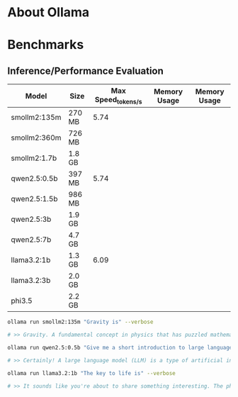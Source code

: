# About Ollama
# Benchmarks
## Inference/Performance Evaluation

|  Model         | Size        |  Max Speed<sub>tokens/s     |  Memory Usage     |  Memory Usage     |
|----------------|-------------|-----------------------------|-------------------|-------------------|
| smollm2:135m   |270 MB       |5.74                         |                   |                   |
| smollm2:360m   |726 MB       |                             |                   |                   |
| smollm2:1.7b   |1.8 GB       |                             |                   |                   |
| qwen2.5:0.5b   |397 MB       |5.74                         |                   |                   |
| qwen2.5:1.5b   |986 MB       |                             |                   |                   |
| qwen2.5:3b     |1.9 GB       |                             |                   |                   |
| qwen2.5:7b     |4.7 GB       |                             |                   |                   |
| llama3.2:1b    |1.3 GB       |6.09                         |                   |                   |
| llama3.2:3b    |2.0 GB       |                             |                   |                   |
| phi3.5         |2.2 GB       |                             |                   |                   |

```bash
ollama run smollm2:135m "Gravity is" --verbose

# >> Gravity. A fundamental concept in physics that has puzzled mathematicians and physicists for centuries. It arises from the way objects fall towards the ground due to gravity. However, it's fascinating to note that gravitational mass doesn't exactly depend on its density or composition - a subtle difference between gravity and inertia can arise.
```
```bash
ollama run qwen2.5:0.5b "Give me a short introduction to large language model." --verbose

# >> Certainly! A large language model (LLM) is a type of artificial intelligence system designed and trained using deep learning algorithms. These models can generate human-like text and perform specific tasks such as translation, summarization, machine translation, and more.
```
```bash
ollama run llama3.2:1b "The key to life is" --verbose

# >> It sounds like you're about to share something interesting. The phrase "The key to life" can refer to various things, and I'm curious - what are your thoughts on it? Are you looking for inspiration, wisdom, or perhaps a specific insight that will help guide you through life's journey?
```
